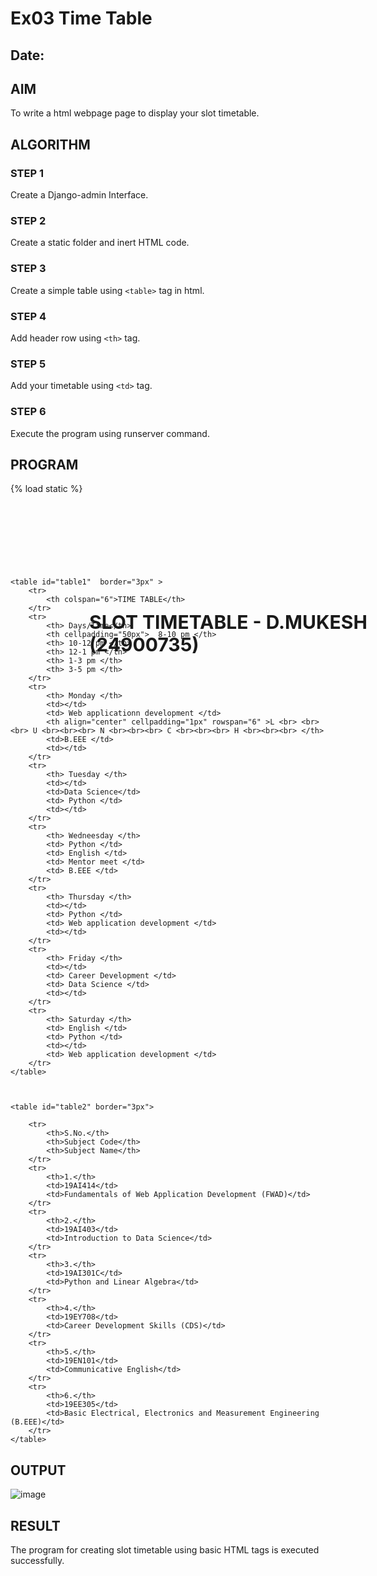 # Ex03 Time Table
## Date:

## AIM
To write a html webpage page to display your slot timetable.

## ALGORITHM
### STEP 1
Create a Django-admin Interface.

### STEP 2
Create a static folder and inert HTML code.

### STEP 3
Create a simple table using ```<table>``` tag in html.

### STEP 4
Add header row using ```<th>``` tag.

### STEP 5
Add your timetable using ```<td>``` tag.

### STEP 6
Execute the program using runserver command.

## PROGRAM
<style>
             
    #name h1{
        position: relative;
        position:center top;
        font-size: 30px;
        left: 25%;
        top: 145px;
    }
    #table1 {
        width: 950px;
        height: 150px;
        left: 255px;
        position: relative;
        top: 140px;
        text-align: center;
        border-collapse: collapse;
    
    }
    #table1 th{
        width:0%;
        color: red;
        border-width: 6px;
        border-color: black;
        background-color:gray;
    }
    #table1 td{
        border-width: 5px;
        border-color: black;
        background-color:silver ;

    }

    #table2{
        height: 200px;
        width: 800px;
        text-align: center;
        position: relative;
        left: 325px;
        top:150px;
        border-collapse: collapse;
        border-width:0cap;
    }
    #table2 th{
        width: 20%;
        color: red;
        border-width: 5px;
        background-color: gray;
    }
    #table2 td{
        width: 40%;
        border-width: 5px;
        background-color: silver;
    }
</style>
</head>
{% load static %}
<body style="background-image: url('{% static 'images/saveethalogo.jpg' %}');background-repeat:no-repeat;background-size: 990px 130px;background-position:center top;">
</div>
<div id="name">
    <h1>SLOT TIMETABLE - D.MUKESH (24900735)</h1>
</div>

    <table id="table1"  border="3px" >
        <tr>
            <th colspan="6">TIME TABLE</th>
        </tr>
        <tr>
            <th> Days/Time</th>
            <th cellpadding="50px">  8-10 pm </th>
            <th> 10-12 pm </th>
            <th> 12-1 pm </th>
            <th> 1-3 pm </th>
            <th> 3-5 pm </th>
        </tr>
        <tr>
            <th> Monday </th>
            <td></td>
            <td> Web applicationn development </td>
            <th align="center" cellpadding="1px" rowspan="6" >L <br> <br> <br> U <br><br><br> N <br><br><br> C <br><br><br> H <br><br><br> </th>
            <td>B.EEE </td>
            <td></td>
        </tr>
        <tr>
            <th> Tuesday </th>  
            <td></td>
            <td>Data Science</td>
            <td> Python </td>
            <td></td> 
        </tr>
        <tr>
            <th> Wedneesday </th>
            <td> Python </td>
            <td> English </td>
            <td> Mentor meet </td>
            <td> B.EEE </td>
        </tr>
        <tr>
            <th> Thursday </th>
            <td></td>
            <td> Python </td>
            <td> Web application development </td>
            <td></td>
        </tr>
        <tr>
            <th> Friday </th>
            <td></td>
            <td> Career Development </td>
            <td> Data Science </td>
            <td></td>
        </tr>
        <tr>
            <th> Saturday </th>
            <td> English </td>
            <td> Python </td>
            <td></td>
            <td> Web application development </td>
        </tr>
    </table>



    <table id="table2" border="3px">
  
        <tr>
            <th>S.No.</th>
            <th>Subject Code</th>
            <th>Subject Name</th>
        </tr>
        <tr>
            <th>1.</th>
            <td>19AI414</td>
            <td>Fundamentals of Web Application Development (FWAD)</td>
        </tr>
        <tr>
            <th>2.</th>
            <td>19AI403</td>
            <td>Introduction to Data Science</td>
        </tr>
        <tr>
            <th>3.</th>
            <td>19AI301C</td>
            <td>Python and Linear Algebra</td>
        </tr>
        <tr>
            <th>4.</th>
            <td>19EY708</td>
            <td>Career Development Skills (CDS)</td>
        </tr>
        <tr>
            <th>5.</th>
            <td>19EN101</td>
            <td>Communicative English</td>
        </tr>
        <tr>
            <th>6.</th>
            <td>19EE305</td>
            <td>Basic Electrical, Electronics and Measurement Engineering (B.EEE)</td>
        </tr>
    </table>
</body>
</html>

## OUTPUT
![image](https://github.com/user-attachments/assets/772f5f16-00bb-4a52-aa64-0797eca7251d)




## RESULT
The program for creating slot timetable using basic HTML tags is executed successfully.
